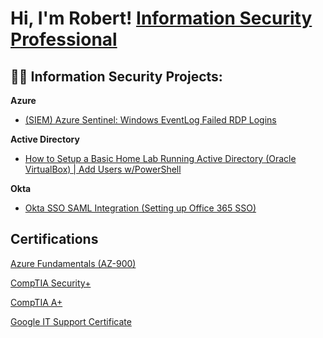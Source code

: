 <h1>Hi, I'm Robert!  <a href="https://www.linkedin.com/in/robert-mccrory-369485202/">Information Security Professional</a>

<h2>👨‍💻 Information Security Projects:</h2>

<b>Azure</b>
  - [(SIEM) Azure Sentinel: Windows EventLog Failed RDP Logins](https://github.com/RWilliamMcCrory/AzureSentinel)

<b>Active Directory</b>
  - [How to Setup a Basic Home Lab Running Active Directory (Oracle VirtualBox) | Add Users w/PowerShell](https://github.com/RWilliamMcCrory/ActiveDirectory)

<b>Okta</b>
  - [Okta SSO SAML Integration (Setting up Office 365 SSO)](https://github.com/RWilliamMcCrory/OktaSSO)

<h2>Certifications</h2>

<a href="https://www.credly.com/badges/a946a4cf-566c-4119-8ffe-fea135d9952a?source=linked_in_profile">Azure Fundamentals (AZ-900)</a>

<a href="https://www.credly.com/badges/b44f494e-5945-4cc7-951e-a22bea48fa18?source=linked_in_profile">CompTIA Security+</a>

<a href="https://www.credly.com/badges/b944263d-0185-4e95-bc43-bda204587868/linked_in_profile">CompTIA A+</a>

<a href="https://www.credly.com/badges/d328207f-57fa-4a3c-9688-2f423cd23fcd?source=linked_in_profile">Google IT Support Certificate</a>
